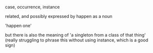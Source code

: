 case, occurrence, instance

related, and possibly expressed by happen as a noun

'happen one'

but there is also the meaning of 'a singleton from a class of that thing' (really struggling to phrase this without using instance, which is a good sign)